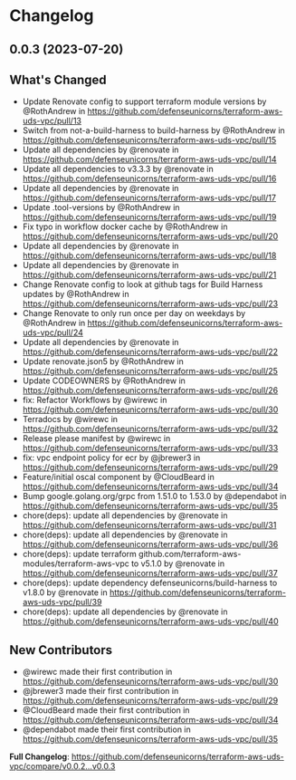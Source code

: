# Changelog

## 0.0.3 (2023-07-20)

## What's Changed
* Update Renovate config to support terraform module versions by @RothAndrew in https://github.com/defenseunicorns/terraform-aws-uds-vpc/pull/13
* Switch from not-a-build-harness to build-harness by @RothAndrew in https://github.com/defenseunicorns/terraform-aws-uds-vpc/pull/15
* Update all dependencies by @renovate in https://github.com/defenseunicorns/terraform-aws-uds-vpc/pull/14
* Update all dependencies to v3.3.3 by @renovate in https://github.com/defenseunicorns/terraform-aws-uds-vpc/pull/16
* Update all dependencies by @renovate in https://github.com/defenseunicorns/terraform-aws-uds-vpc/pull/17
* Update .tool-versions by @RothAndrew in https://github.com/defenseunicorns/terraform-aws-uds-vpc/pull/19
* Fix typo in workflow docker cache by @RothAndrew in https://github.com/defenseunicorns/terraform-aws-uds-vpc/pull/20
* Update all dependencies by @renovate in https://github.com/defenseunicorns/terraform-aws-uds-vpc/pull/18
* Update all dependencies by @renovate in https://github.com/defenseunicorns/terraform-aws-uds-vpc/pull/21
* Change Renovate config to look at github tags for Build Harness updates by @RothAndrew in https://github.com/defenseunicorns/terraform-aws-uds-vpc/pull/23
* Change Renovate to only run once per day on weekdays by @RothAndrew in https://github.com/defenseunicorns/terraform-aws-uds-vpc/pull/24
* Update all dependencies by @renovate in https://github.com/defenseunicorns/terraform-aws-uds-vpc/pull/22
* Update renovate.json5 by @RothAndrew in https://github.com/defenseunicorns/terraform-aws-uds-vpc/pull/25
* Update CODEOWNERS by @RothAndrew in https://github.com/defenseunicorns/terraform-aws-uds-vpc/pull/26
* fix: Refactor Workflows by @wirewc in https://github.com/defenseunicorns/terraform-aws-uds-vpc/pull/30
* Terradocs by @wirewc in https://github.com/defenseunicorns/terraform-aws-uds-vpc/pull/32
* Release please manifest by @wirewc in https://github.com/defenseunicorns/terraform-aws-uds-vpc/pull/33
* fix: vpc endpoint policy for ecr by @jbrewer3 in https://github.com/defenseunicorns/terraform-aws-uds-vpc/pull/29
* Feature/initial oscal component by @CloudBeard in https://github.com/defenseunicorns/terraform-aws-uds-vpc/pull/34
* Bump google.golang.org/grpc from 1.51.0 to 1.53.0 by @dependabot in https://github.com/defenseunicorns/terraform-aws-uds-vpc/pull/35
* chore(deps): update all dependencies by @renovate in https://github.com/defenseunicorns/terraform-aws-uds-vpc/pull/31
* chore(deps): update all dependencies by @renovate in https://github.com/defenseunicorns/terraform-aws-uds-vpc/pull/36
* chore(deps): update terraform github.com/terraform-aws-modules/terraform-aws-vpc to v5.1.0 by @renovate in https://github.com/defenseunicorns/terraform-aws-uds-vpc/pull/37
* chore(deps): update dependency defenseunicorns/build-harness to v1.8.0 by @renovate in https://github.com/defenseunicorns/terraform-aws-uds-vpc/pull/39
* chore(deps): update all dependencies by @renovate in https://github.com/defenseunicorns/terraform-aws-uds-vpc/pull/40

## New Contributors
* @wirewc made their first contribution in https://github.com/defenseunicorns/terraform-aws-uds-vpc/pull/30
* @jbrewer3 made their first contribution in https://github.com/defenseunicorns/terraform-aws-uds-vpc/pull/29
* @CloudBeard made their first contribution in https://github.com/defenseunicorns/terraform-aws-uds-vpc/pull/34
* @dependabot made their first contribution in https://github.com/defenseunicorns/terraform-aws-uds-vpc/pull/35

**Full Changelog**: https://github.com/defenseunicorns/terraform-aws-uds-vpc/compare/v0.0.2...v0.0.3
